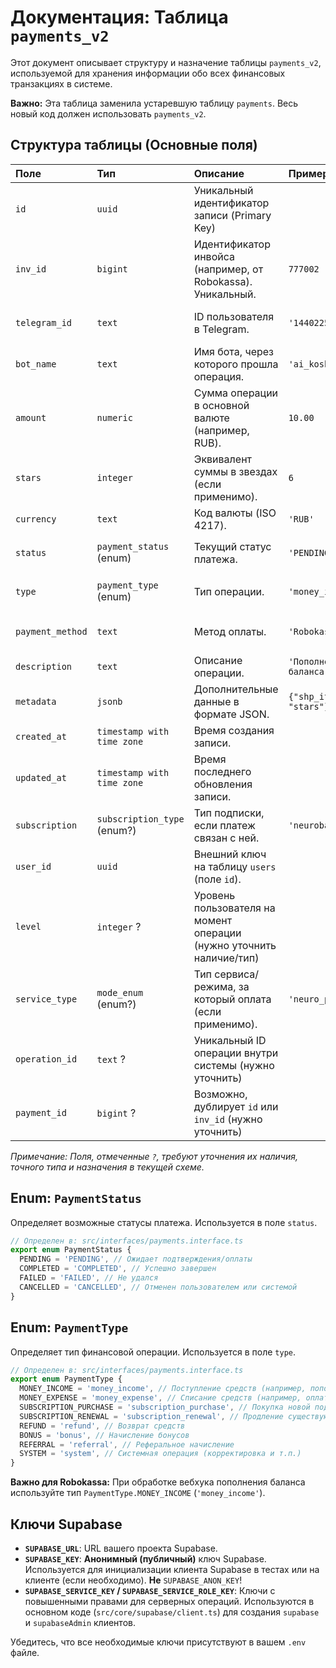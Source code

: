 # Документация: Таблица `payments_v2`

Этот документ описывает структуру и назначение таблицы `payments_v2`, используемой для хранения информации обо всех финансовых транзакциях в системе.

**Важно:** Эта таблица заменила устаревшую таблицу `payments`. Весь новый код должен использовать `payments_v2`.

## Структура таблицы (Основные поля)

| Поле             | Тип                         | Описание                                                             | Пример                  | Примечания                                  |
| :--------------- | :-------------------------- | :------------------------------------------------------------------- | :---------------------- | :------------------------------------------ |
| `id`             | `uuid`                      | Уникальный идентификатор записи (Primary Key)                        |                         | Генерируется автоматически                  |
| `inv_id`         | `bigint`                    | Идентификатор инвойса (например, от Robokassa). Уникальный.          | `777002`                | Используется для связи с внешними системами |
| `telegram_id`    | `text`                      | ID пользователя в Telegram.                                          | `'144022504'`           | Связь с таблицей `users` (по `telegram_id`) |
| `bot_name`       | `text`                      | Имя бота, через которого прошла операция.                            | `'ai_koshey_bot'`       |                                             |
| `amount`         | `numeric`                   | Сумма операции в основной валюте (например, RUB).                    | `10.00`                 |                                             |
| `stars`          | `integer`                   | Эквивалент суммы в звездах (если применимо).                         | `6`                     | Может быть `NULL`                           |
| `currency`       | `text`                      | Код валюты (ISO 4217).                                               | `'RUB'`                 |                                             |
| `status`         | `payment_status` (enum)     | Текущий статус платежа.                                              | `'PENDING'`             | См. Enum `PaymentStatus` ниже.              |
| `type`           | `payment_type` (enum)       | Тип операции.                                                        | `'money_income'`        | См. Enum `PaymentType` ниже.                |
| `payment_method` | `text`                      | Метод оплаты.                                                        | `'Robokassa'`           | `'Telegram'`, `'Manual'`, `'System'` и др.  |
| `description`    | `text`                      | Описание операции.                                                   | `'Пополнение баланса'`  |                                             |
| `metadata`       | `jsonb`                     | Дополнительные данные в формате JSON.                                | `{"shp_item": "stars"}` |                                             |
| `created_at`     | `timestamp with time zone`  | Время создания записи.                                               |                         | Устанавливается автоматически               |
| `updated_at`     | `timestamp with time zone`  | Время последнего обновления записи.                                  |                         | Обновляется автоматически                   |
| `subscription`   | `subscription_type` (enum?) | Тип подписки, если платеж связан с ней.                              | `'neurobase'`           | Может быть `NULL`                           |
| `user_id`        | `uuid`                      | Внешний ключ на таблицу `users` (поле `id`).                         |                         | Обеспечивает целостность данных             |
| `level`          | `integer` ?                 | Уровень пользователя на момент операции (нужно уточнить наличие/тип) |                         |                                             |
| `service_type`   | `mode_enum` (enum?)         | Тип сервиса/режима, за который оплата (если применимо).              | `'neuro_photo_v2'`      |                                             |
| `operation_id`   | `text` ?                    | Уникальный ID операции внутри системы (нужно уточнить)               |                         |                                             |
| `payment_id`     | `bigint` ?                  | Возможно, дублирует `id` или `inv_id` (нужно уточнить)               |                         |                                             |

_Примечание: Поля, отмеченные `?`, требуют уточнения их наличия, точного типа и назначения в текущей схеме._

## Enum: `PaymentStatus`

Определяет возможные статусы платежа. Используется в поле `status`.

```typescript
// Определен в: src/interfaces/payments.interface.ts
export enum PaymentStatus {
  PENDING = 'PENDING', // Ожидает подтверждения/оплаты
  COMPLETED = 'COMPLETED', // Успешно завершен
  FAILED = 'FAILED', // Не удался
  CANCELLED = 'CANCELLED', // Отменен пользователем или системой
}
```

## Enum: `PaymentType`

Определяет тип финансовой операции. Используется в поле `type`.

```typescript
// Определен в: src/interfaces/payments.interface.ts
export enum PaymentType {
  MONEY_INCOME = 'money_income', // Поступление средств (например, пополнение баланса)
  MONEY_EXPENSE = 'money_expense', // Списание средств (например, оплата услуги)
  SUBSCRIPTION_PURCHASE = 'subscription_purchase', // Покупка новой подписки
  SUBSCRIPTION_RENEWAL = 'subscription_renewal', // Продление существующей подписки
  REFUND = 'refund', // Возврат средств
  BONUS = 'bonus', // Начисление бонусов
  REFERRAL = 'referral', // Реферальное начисление
  SYSTEM = 'system', // Системная операция (корректировка и т.п.)
}
```

**Важно для Robokassa:** При обработке вебхука пополнения баланса используйте тип `PaymentType.MONEY_INCOME` (`'money_income'`).

## Ключи Supabase

- **`SUPABASE_URL`**: URL вашего проекта Supabase.
- **`SUPABASE_KEY`**: **Анонимный (публичный)** ключ Supabase. Используется для инициализации клиента Supabase в тестах или на клиенте (если необходимо). **Не** `SUPABASE_ANON_KEY`!
- **`SUPABASE_SERVICE_KEY` / `SUPABASE_SERVICE_ROLE_KEY`**: Ключи с повышенными правами для серверных операций. Используются в основном коде (`src/core/supabase/client.ts`) для создания `supabase` и `supabaseAdmin` клиентов.

Убедитесь, что все необходимые ключи присутствуют в вашем `.env` файле.
